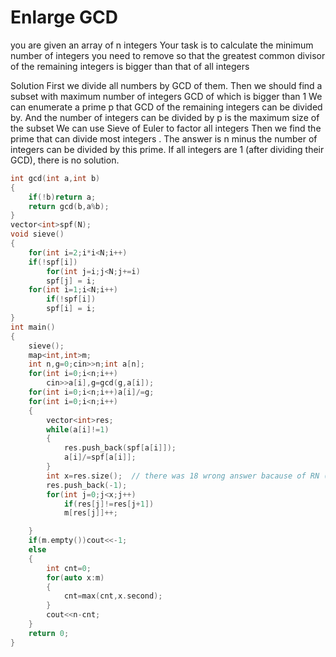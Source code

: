 # Enlarge GCD

you are given an array of n integers
Your task is to calculate the minimum number of integers you need to remove so that the greatest common divisor of
the remaining integers is bigger than that of all integers

Solution 
First we divide all numbers by GCD of them. Then we should find a subset with maximum number of integers GCD of which is bigger than 1
We can enumerate a prime p that GCD of the remaining integers can be divided by. And the number of integers can be divided by p is 
the maximum size of the subset
We can use Sieve of Euler to factor all integers Then we find the prime that can divide most integers . The answer is n minus the number 
of integers can be divided by this prime. If all integers are 1 (after dividing their GCD), there is no solution.

```cpp
int gcd(int a,int b)
{
    if(!b)return a;
    return gcd(b,a%b);
}
vector<int>spf(N);
void sieve()
{
    for(int i=2;i*i<N;i++)
    if(!spf[i])
        for(int j=i;j<N;j+=i)
        spf[j] = i;
    for(int i=1;i<N;i++)
        if(!spf[i])
        spf[i] = i;
}
int main()
{
    sieve();
    map<int,int>m;
    int n,g=0;cin>>n;int a[n];
    for(int i=0;i<n;i++)
        cin>>a[i],g=gcd(g,a[i]);
    for(int i=0;i<n;i++)a[i]/=g;
    for(int i=0;i<n;i++)
    {
        vector<int>res;
        while(a[i]!=1)
        {
            res.push_back(spf[a[i]]);
            a[i]/=spf[a[i]];
        }
        int x=res.size();  // there was 18 wrong answer bacause of RN ( random number)
        res.push_back(-1);
        for(int j=0;j<x;j++)
            if(res[j]!=res[j+1])
            m[res[j]]++;

    }
    if(m.empty())cout<<-1;
    else
    {
        int cnt=0;
        for(auto x:m)
        {
            cnt=max(cnt,x.second);
        }
        cout<<n-cnt;
    }
    return 0;
}
```
